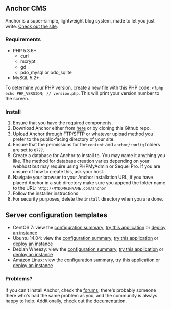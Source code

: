 ## Anchor CMS

Anchor is a super-simple, lightweight blog system, made to let you just write. [Check out the site](http://anchorcms.com/). 

### Requirements

- PHP 5.3.6+
    - curl
    - mcrypt
    - gd
    - pdo\_mysql or pdo\_sqlite
- MySQL 5.2+

To determine your PHP version, create a new file with this PHP code: `<?php echo PHP_VERSION; // version.php`. This will print your version number to the screen.

### Install

1. Ensure that you have the required components.
2. Download Anchor either from [here](http://anchorcms.com/download) or by cloning this Github repo.
3. Upload Anchor through FTP/SFTP or whatever upload method you prefer to the public-facing directory of your site.
4. Ensure that the permissions for the `content` and `anchor/config` folders are set to `0777`.
5. Create a database for Anchor to install to. You may name it anything you like. The method for database creation varies depending on your webhost but may require using PHPMyAdmin or Sequel Pro. If you are unsure of how to create this, ask your host.
6. Navigate your browser to your Anchor installation URL, if you have placed Anchor in a sub directory make sure you append the folder name to the URL: `http://MYDOMAINNAME.com/anchor`
7. Follow the installer instructions
8. For security purposes, delete the `install` directory when you are done.
 
## Server configuration templates
 - CentOS 7: view the [configuration summary](https://manageacloud.com/cookbook/t5an3hm22jphr1eipus3bm67nb), [try this application](https://manageacloud.com/cookbook/t5an3hm22jphr1eipus3bm67nb/deploy#test_deployment) or [deploy an instance](https://manageacloud.com/cookbook/t5an3hm22jphr1eipus3bm67nb/deploy)
 - Ubuntu 14.04: view the [configuration summary](https://manageacloud.com/cookbook/848chc151i3kbj79q1qtnqng3u), [try this application](https://manageacloud.com/cookbook/848chc151i3kbj79q1qtnqng3u/deploy#test_deployment) or [deploy an instance](https://manageacloud.com/cookbook/848chc151i3kbj79q1qtnqng3u/deploy)
 - Debian Wheezy: view the [configuration summary](https://manageacloud.com/cookbook/s57arpb6m2sqsho287emeksoql), [try this application](https://manageacloud.com/cookbook/s57arpb6m2sqsho287emeksoql/deploy#test_deployment) or [deploy an instance](https://manageacloud.com/cookbook/s57arpb6m2sqsho287emeksoql/deploy)
 - Amazon Linux: view the [configuration summary](https://manageacloud.com/cookbook/32tmgkt2rf7alk4tp1or312efp), [try this application](https://manageacloud.com/cookbook/32tmgkt2rf7alk4tp1or312efp/deploy#test_deployment) or [deploy an instance](https://manageacloud.com/cookbook/32tmgkt2rf7alk4tp1or312efp/deploy)
 

### Problems?

If you can't install Anchor, check the [forums](http://forums.anchorcms.com/); there's probably someone there who's had the same problem as you, and the community is always happy to help. Additionally, check out the [documentation](http://anchorcms.com/docs).

